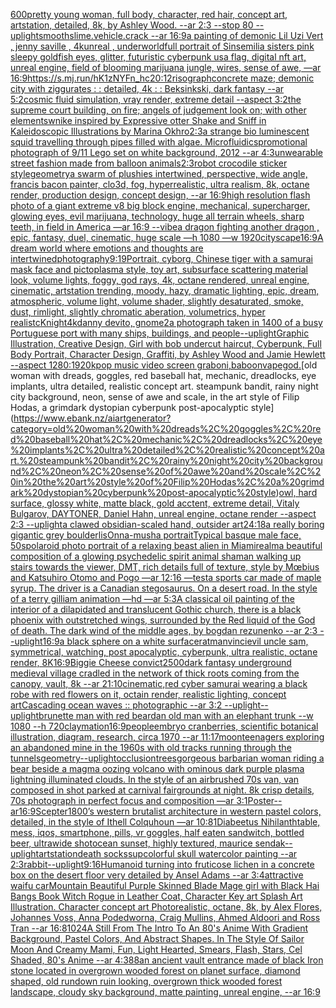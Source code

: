 [600](https://www.ebank.nz/aiartgenerator?category=600)[pretty young woman, full body, character, red hair, concept art, artstation, detailed, 8k, by Ashley Wood. --ar 2:3 --stop 80 --uplight](https://www.ebank.nz/aiartgenerator?category=pretty%20young%20woman%2C%20full%20body%2C%20character%2C%20red%20hair%2C%20concept%20art%2C%20artstation%2C%20detailed%2C%208k%2C%20by%20Ashley%20Wood.%20--ar%202%3A3%20--stop%2080%20--uplight)[smooth](https://www.ebank.nz/aiartgenerator?category=smooth)[slime.vehicle.crack --ar 16:9](https://www.ebank.nz/aiartgenerator?category=slime.vehicle.crack%20--ar%2016%3A9)[a painting of demonic Lil Uzi Vert   , jenny saville , 4kunreal , underworld](https://www.ebank.nz/aiartgenerator?category=a%20painting%20of%20demonic%20Lil%20Uzi%20Vert%20%20%20%2C%20jenny%20saville%20%2C%204kunreal%20%2C%20underworld)[full portrait of Sinsemilia sisters pink sleepy goldfish eyes, glitter, futuristic cyberpunk usa flag, digital nft art, unreal engine, field of blooming marijuana jungle, wires, sense of awe, —ar 16:9](https://www.ebank.nz/aiartgenerator?category=full%20portrait%20of%20Sinsemilia%20sisters%20pink%20sleepy%20goldfish%20eyes%2C%20glitter%2C%20futuristic%20cyberpunk%20usa%20flag%2C%20digital%20nft%20art%2C%20unreal%20engine%2C%20field%20of%20blooming%20marijuana%20jungle%2C%20wires%2C%20sense%20of%20awe%2C%20%E2%80%94ar%2016%3A9)[<https://s.mj.run/hK1zNYFn_hc>](https://www.ebank.nz/aiartgenerator?category=%3Chttps%3A//s.mj.run/hK1zNYFn_hc%3E)[20:12](https://www.ebank.nz/aiartgenerator?category=20%3A12)[risograph](https://www.ebank.nz/aiartgenerator?category=risograph)[concrete maze; demonic city with ziggurates : : detailed, 4k : : Beksinkski, dark fantasy --ar 5:2](https://www.ebank.nz/aiartgenerator?category=concrete%20maze%3B%20demonic%20city%20with%20ziggurates%20%3A%20%3A%20detailed%2C%204k%20%3A%20%3A%20Beksinkski%2C%20dark%20fantasy%20--ar%205%3A2)[cosmic fluid simulation, vray render, extreme detail --aspect 3:2](https://www.ebank.nz/aiartgenerator?category=cosmic%20fluid%20simulation%2C%20vray%20render%2C%20extreme%20detail%20--aspect%203%3A2)[the supreme court building, on fire; angels of judgement look on; with other elementsw](https://www.ebank.nz/aiartgenerator?category=the%20supreme%20court%20building%2C%20on%20fire%3B%20angels%20of%20judgement%20look%20on%3B%20with%20other%20elementsw)[nike inspired by Expressive otter Shake and Sniff in Kaleidoscopic Illustrations by Marina Okhro](https://www.ebank.nz/aiartgenerator?category=nike%20inspired%20by%20Expressive%20otter%20Shake%20and%20Sniff%20in%20Kaleidoscopic%20Illustrations%20by%20Marina%20Okhro)[2:3](https://www.ebank.nz/aiartgenerator?category=2%3A3)[a strange bio luminescent squid travelling through pipes filled with algae. Microfluidics](https://www.ebank.nz/aiartgenerator?category=a%20strange%20bio%20luminescent%20squid%20travelling%20through%20pipes%20filled%20with%20algae.%20Microfluidics)[promotional photograph of 9/11 Lego set on white background, 2012 --ar 4:3](https://www.ebank.nz/aiartgenerator?category=promotional%20photograph%20of%209/11%20Lego%20set%20on%20white%20background%2C%202012%20--ar%204%3A3)[unwearable street fashion made from balloon animals](https://www.ebank.nz/aiartgenerator?category=unwearable%20street%20fashion%20made%20from%20balloon%20animals)[2:3](https://www.ebank.nz/aiartgenerator?category=2%3A3)[robot crocodile sticker style](https://www.ebank.nz/aiartgenerator?category=robot%20crocodile%20sticker%20style)[geometry](https://www.ebank.nz/aiartgenerator?category=geometry)[a swarm of plushies intertwined, perspective, wide angle, francis bacon painter, clo3d, fog, hyperrealistic, ultra realism, 8k, octane render, production design, concept design, --ar 16:9](https://www.ebank.nz/aiartgenerator?category=a%20swarm%20of%20plushies%20intertwined%2C%20perspective%2C%20wide%20angle%2C%20francis%20bacon%20painter%2C%20clo3d%2C%20fog%2C%20hyperrealistic%2C%20ultra%20realism%2C%208k%2C%20octane%20render%2C%20production%20design%2C%20concept%20design%2C%20--ar%2016%3A9)[high resolution flash photo of a giant extreme v8 big block engine, mechanical, supercharger, glowing eyes, evil marijuana, technology, huge all terrain wheels, sharp teeth, in field in America —ar 16:9 --vibe](https://www.ebank.nz/aiartgenerator?category=high%20resolution%20flash%20photo%20of%20a%20giant%20extreme%20v8%20big%20block%20engine%2C%20mechanical%2C%20supercharger%2C%20glowing%20eyes%2C%20evil%20marijuana%2C%20technology%2C%20huge%20all%20terrain%20wheels%2C%20sharp%20teeth%2C%20in%20field%20in%20America%20%E2%80%94ar%2016%3A9%20--vibe)[a dragon fighting another dragon , epic, fantasy, duel, cinematic, huge scale —h 1080 —w 1920](https://www.ebank.nz/aiartgenerator?category=a%20dragon%20fighting%20another%20dragon%20%2C%20epic%2C%20fantasy%2C%20duel%2C%20cinematic%2C%20huge%20scale%20%E2%80%94h%201080%20%E2%80%94w%201920)[cityscape](https://www.ebank.nz/aiartgenerator?category=cityscape)[16:9](https://www.ebank.nz/aiartgenerator?category=16%3A9)[A dream world where emotions and thoughts are intertwined](https://www.ebank.nz/aiartgenerator?category=A%20dream%20world%20where%20emotions%20and%20thoughts%20are%20intertwined)[photography](https://www.ebank.nz/aiartgenerator?category=photography)[9:19](https://www.ebank.nz/aiartgenerator?category=9%3A19)[Portrait, cyborg, Chinese tiger with a samurai mask face and pictoplasma style, toy art, subsurface scattering material look, volume lights, foggy, god rays, 4k, octane rendered, unreal engine, cinematic, artstation trending, moody, hazy, dramatic lighting, epic, dream, atmospheric, volume light, volume shader, slightly desaturated, smoke, dust, rimlight, slightly chromatic aberation, volumetrics, hyper realistc](https://www.ebank.nz/aiartgenerator?category=Portrait%2C%20cyborg%2C%20Chinese%20tiger%20with%20a%20samurai%20mask%20face%20and%20pictoplasma%20style%2C%20toy%20art%2C%20subsurface%20scattering%20material%20look%2C%20volume%20lights%2C%20foggy%2C%20god%20rays%2C%204k%2C%20octane%20rendered%2C%20unreal%20engine%2C%20cinematic%2C%20artstation%20trending%2C%20moody%2C%20hazy%2C%20dramatic%20lighting%2C%20epic%2C%20dream%2C%20atmospheric%2C%20volume%20light%2C%20volume%20shader%2C%20slightly%20desaturated%2C%20smoke%2C%20dust%2C%20rimlight%2C%20slightly%20chromatic%20aberation%2C%20volumetrics%2C%20hyper%20realistc)[Knight](https://www.ebank.nz/aiartgenerator?category=Knight)[4k](https://www.ebank.nz/aiartgenerator?category=4k)[danny devito, gnome](https://www.ebank.nz/aiartgenerator?category=danny%20devito%2C%20gnome)[2](https://www.ebank.nz/aiartgenerator?category=2)[a photograph taken in 1400 of a busy Portuguese port with many ships, buildings, and people](https://www.ebank.nz/aiartgenerator?category=a%20photograph%20taken%20in%201400%20of%20a%20busy%20Portuguese%20port%20with%20many%20ships%2C%20buildings%2C%20and%20people)[--uplight](https://www.ebank.nz/aiartgenerator?category=--uplight)[Graphic Illustration, Creative Design, Girl with bob undercut haircut, Cyberpunk, Full Body Portrait, Character Design, Graffiti, by Ashley Wood and Jamie Hewlett --aspect 1280:1920](https://www.ebank.nz/aiartgenerator?category=Graphic%20Illustration%2C%20Creative%20Design%2C%20Girl%20with%20bob%20undercut%20haircut%2C%20Cyberpunk%2C%20Full%20Body%20Portrait%2C%20Character%20Design%2C%20Graffiti%2C%20by%20Ashley%20Wood%20and%20Jamie%20Hewlett%20--aspect%201280%3A1920)[kpop music video screen grab](https://www.ebank.nz/aiartgenerator?category=kpop%20music%20video%20screen%20grab)[oni,baboon](https://www.ebank.nz/aiartgenerator?category=oni%2Cbaboon)[vapegod.](https://www.ebank.nz/aiartgenerator?category=vapegod.)[old woman with dreads, goggles, red baseball hat, mechanic, dreadlocks, eye implants, ultra detailed, realistic concept art. steampunk bandit, rainy night city background, neon, sense of awe and scale, in the art style of Filip Hodas, a grimdark dystopian cyberpunk post-apocalyptic style](https://www.ebank.nz/aiartgenerator?category=old%20woman%20with%20dreads%2C%20goggles%2C%20red%20baseball%20hat%2C%20mechanic%2C%20dreadlocks%2C%20eye%20implants%2C%20ultra%20detailed%2C%20realistic%20concept%20art.%20steampunk%20bandit%2C%20rainy%20night%20city%20background%2C%20neon%2C%20sense%20of%20awe%20and%20scale%2C%20in%20the%20art%20style%20of%20Filip%20Hodas%2C%20a%20grimdark%20dystopian%20cyberpunk%20post-apocalyptic%20style)[owl, hard surface, glossy white, matte black, gold acctent, extreme detail, Vitaly Bulgarov, DAYTONER, Daniel Hahn, unreal engine, octane render --aspect 2:3 --uplight](https://www.ebank.nz/aiartgenerator?category=owl%2C%20hard%20surface%2C%20glossy%20white%2C%20matte%20black%2C%20gold%20acctent%2C%20extreme%20detail%2C%20Vitaly%20Bulgarov%2C%20DAYTONER%2C%20Daniel%20Hahn%2C%20unreal%20engine%2C%20octane%20render%20--aspect%202%3A3%20--uplight)[a clawed obsidian-scaled hand, outsider art](https://www.ebank.nz/aiartgenerator?category=a%20clawed%20obsidian-scaled%20hand%2C%20outsider%20art)[24:18](https://www.ebank.nz/aiartgenerator?category=24%3A18)[a really boring gigantic grey boulder](https://www.ebank.nz/aiartgenerator?category=a%20really%20boring%20gigantic%20grey%20boulder)[lis](https://www.ebank.nz/aiartgenerator?category=lis)[Onna-musha portrait](https://www.ebank.nz/aiartgenerator?category=Onna-musha%20portrait)[Typical basque male face, 50s](https://www.ebank.nz/aiartgenerator?category=Typical%20basque%20male%20face%2C%2050s)[polaroid photo portrait of a relaxing beast alien in Miami](https://www.ebank.nz/aiartgenerator?category=polaroid%20photo%20portrait%20of%20a%20relaxing%20beast%20alien%20in%20Miami)[realm](https://www.ebank.nz/aiartgenerator?category=realm)[a beautiful composition of a glowing psychedelic spirit animal shaman walking up stairs towards the viewer, DMT,  rich details full of texture, style by Mœbius and Katsuhiro Otomo and Pogo —ar 12:16 —test](https://www.ebank.nz/aiartgenerator?category=a%20beautiful%20composition%20of%20a%20glowing%20psychedelic%20spirit%20animal%20shaman%20walking%20up%20stairs%20towards%20the%20viewer%2C%20DMT%2C%20%20rich%20details%20full%20of%20texture%2C%20style%20by%20M%C5%93bius%20and%20Katsuhiro%20Otomo%20and%20Pogo%20%E2%80%94ar%2012%3A16%20%E2%80%94test)[a sports car made of maple syrup. The driver is a Canadian stegosaurus. On a desert road.  In the style of a terry gilliam animation —hd —ar 5:3](https://www.ebank.nz/aiartgenerator?category=a%20sports%20car%20made%20of%20maple%20syrup.%20The%20driver%20is%20a%20Canadian%20stegosaurus.%20On%20a%20desert%20road.%20%20In%20the%20style%20of%20a%20terry%20gilliam%20animation%20%E2%80%94hd%20%E2%80%94ar%205%3A3)[A classical oil painting of  the interior of a dilapidated and translucent Gothic church, there is a black phoenix with outstretched wings, surrounded by the Red liquid of the God of death. The dark wind of the middle ages, by bogdan rezunenko --ar 2:3 --uplight](https://www.ebank.nz/aiartgenerator?category=A%20classical%20oil%20painting%20of%20%20the%20interior%20of%20a%20dilapidated%20and%20translucent%20Gothic%20church%2C%20there%20is%20a%20black%20phoenix%20with%20outstretched%20wings%2C%20surrounded%20by%20the%20Red%20liquid%20of%20the%20God%20of%20death.%20The%20dark%20wind%20of%20the%20middle%20ages%2C%20by%20bogdan%20rezunenko%20--ar%202%3A3%20--uplight)[16:9](https://www.ebank.nz/aiartgenerator?category=16%3A9)[a black sphere on a white surface](https://www.ebank.nz/aiartgenerator?category=a%20black%20sphere%20on%20a%20white%20surface)[ratman](https://www.ebank.nz/aiartgenerator?category=ratman)[vinci](https://www.ebank.nz/aiartgenerator?category=vinci)[evil uncle sam, symmetrical, watching, post apocalyptic, cyberpunk, ultra realistic, octane render, 8K](https://www.ebank.nz/aiartgenerator?category=evil%20uncle%20sam%2C%20symmetrical%2C%20watching%2C%20post%20apocalyptic%2C%20cyberpunk%2C%20ultra%20realistic%2C%20octane%20render%2C%208K)[16:9](https://www.ebank.nz/aiartgenerator?category=16%3A9)[Biggie Cheese convict](https://www.ebank.nz/aiartgenerator?category=Biggie%20Cheese%20convict)[2500](https://www.ebank.nz/aiartgenerator?category=2500)[dark fantasy underground medieval village cradled in the network of thick roots coming from the canopy, vault, 8k --ar 21:10](https://www.ebank.nz/aiartgenerator?category=dark%20fantasy%20underground%20medieval%20village%20cradled%20in%20the%20network%20of%20thick%20roots%20coming%20from%20the%20canopy%2C%20vault%2C%208k%20--ar%2021%3A10)[cinematic,](https://www.ebank.nz/aiartgenerator?category=cinematic%2C)[red cyber samurai wearing a black robe with red flowers on it, octain render, realistic lighting, concept art](https://www.ebank.nz/aiartgenerator?category=red%20cyber%20samurai%20wearing%20a%20black%20robe%20with%20red%20flowers%20on%20it%2C%20octain%20render%2C%20realistic%20lighting%2C%20concept%20art)[Cascading ocean waves :: photographic --ar 3:2 --uplight](https://www.ebank.nz/aiartgenerator?category=Cascading%20ocean%20waves%20%3A%3A%20photographic%20--ar%203%3A2%20--uplight)[--uplight](https://www.ebank.nz/aiartgenerator?category=--uplight)[brunette man with red beard](https://www.ebank.nz/aiartgenerator?category=brunette%20man%20with%20red%20beard)[an old man with an elephant trunk --w 1080 --h 720](https://www.ebank.nz/aiartgenerator?category=an%20old%20man%20with%20an%20elephant%20trunk%20--w%201080%20--h%20720)[claymation](https://www.ebank.nz/aiartgenerator?category=claymation)[16:9](https://www.ebank.nz/aiartgenerator?category=16%3A9)[people](https://www.ebank.nz/aiartgenerator?category=people)[embryo cranberries, scientific botanical illustration, diagram, research, circa 1970 --ar 11:17](https://www.ebank.nz/aiartgenerator?category=embryo%20cranberries%2C%20scientific%20botanical%20illustration%2C%20diagram%2C%20research%2C%20circa%201970%20--ar%2011%3A17)[moon](https://www.ebank.nz/aiartgenerator?category=moon)[teenagers exploring an abandoned mine  in the 1960s  with old tracks running through the tunnels](https://www.ebank.nz/aiartgenerator?category=teenagers%20exploring%20an%20abandoned%20mine%20%20in%20the%201960s%20%20with%20old%20tracks%20running%20through%20the%20tunnels)[geometry](https://www.ebank.nz/aiartgenerator?category=geometry)[--uplight](https://www.ebank.nz/aiartgenerator?category=--uplight)[occlusion](https://www.ebank.nz/aiartgenerator?category=occlusion)[trees](https://www.ebank.nz/aiartgenerator?category=trees)[gorgeous barbarian woman riding a bear beside a magma oozing volcano with ominous dark purple plasma lightning illuminated clouds. In the style of an airbrushed 70s van, van composed in shot parked at carnival fairgrounds at night. 8k crisp details, 70s photograph in perfect focus and composition —ar 3:1](https://www.ebank.nz/aiartgenerator?category=gorgeous%20barbarian%20woman%20riding%20a%20bear%20beside%20a%20magma%20oozing%20volcano%20with%20ominous%20dark%20purple%20plasma%20lightning%20illuminated%20clouds.%20In%20the%20style%20of%20an%20airbrushed%2070s%20van%2C%20van%20composed%20in%20shot%20parked%20at%20carnival%20fairgrounds%20at%20night.%208k%20crisp%20details%2C%2070s%20photograph%20in%20perfect%20focus%20and%20composition%20%E2%80%94ar%203%3A1)[Poster--ar16:9](https://www.ebank.nz/aiartgenerator?category=Poster--ar16%3A9)[Scepter](https://www.ebank.nz/aiartgenerator?category=Scepter)[1800’s western brutalist architecture in western pastel colors, detailed, in the style of Ithell Colquhoun —ar 10:8](https://www.ebank.nz/aiartgenerator?category=1800%E2%80%99s%20western%20brutalist%20architecture%20in%20western%20pastel%20colors%2C%20detailed%2C%20in%20the%20style%20of%20Ithell%20Colquhoun%20%E2%80%94ar%2010%3A8)[1](https://www.ebank.nz/aiartgenerator?category=1)[Diabeetus Nihilanth](https://www.ebank.nz/aiartgenerator?category=Diabeetus%20Nihilanth)[table, mess, iqos, smartphone, pills, vr goggles, half eaten sandwitch, bottled beer, ultrawide shot](https://www.ebank.nz/aiartgenerator?category=table%2C%20mess%2C%20iqos%2C%20smartphone%2C%20pills%2C%20vr%20goggles%2C%20half%20eaten%20sandwitch%2C%20bottled%20beer%2C%20ultrawide%20shot)[ocean sunset, highly textured, maurice sendak](https://www.ebank.nz/aiartgenerator?category=ocean%20sunset%2C%20highly%20textured%2C%20maurice%20sendak)[--uplight](https://www.ebank.nz/aiartgenerator?category=--uplight)[artstation](https://www.ebank.nz/aiartgenerator?category=artstation)[death socks](https://www.ebank.nz/aiartgenerator?category=death%20socks)[sup](https://www.ebank.nz/aiartgenerator?category=sup)[colorful skull watercolor painting --ar 2:3](https://www.ebank.nz/aiartgenerator?category=colorful%20skull%20watercolor%20painting%20--ar%202%3A3)[rabbit](https://www.ebank.nz/aiartgenerator?category=rabbit)[--uplight](https://www.ebank.nz/aiartgenerator?category=--uplight)[9:16](https://www.ebank.nz/aiartgenerator?category=9%3A16)[Humanoid turning into fruticose lichen in a concrete box on the desert floor very detailed by Ansel Adams --ar 3:4](https://www.ebank.nz/aiartgenerator?category=Humanoid%20turning%20into%20fruticose%20lichen%20in%20a%20concrete%20box%20on%20the%20desert%20floor%20very%20detailed%20by%20Ansel%20Adams%20--ar%203%3A4)[attractive waifu car](https://www.ebank.nz/aiartgenerator?category=attractive%20waifu%20car)[Mountain Beautiful Purple Skinned Blade Mage girl with Black Hai Bangs Book Witch Rogue in Leather Coat, Character Key art Splash Art Illustration. Character concept art Photorealistic, octane, 8k, by Alex Flores, Johannes Voss, Anna Podedworna, Craig Mullins, Ahmed Aldoori and Ross Tran --ar 16:8](https://www.ebank.nz/aiartgenerator?category=Mountain%20Beautiful%20Purple%20Skinned%20Blade%20Mage%20girl%20with%20Black%20Hai%20Bangs%20Book%20Witch%20Rogue%20in%20Leather%20Coat%2C%20Character%20Key%20art%20Splash%20Art%20Illustration.%20Character%20concept%20art%20Photorealistic%2C%20octane%2C%208k%2C%20by%20Alex%20Flores%2C%20Johannes%20Voss%2C%20Anna%20Podedworna%2C%20Craig%20Mullins%2C%20Ahmed%20Aldoori%20and%20Ross%20Tran%20--ar%2016%3A8)[1024](https://www.ebank.nz/aiartgenerator?category=1024)[A Still From The Intro To An 80's Anime With Gradient Background, Pastel Colors, And Abstract Shapes. In The Style Of Sailor Moon And Creamy Mami, Fun, Light Hearted, Smears, Flash, Stars, Cel Shaded, 80's Anime --ar 4:3](https://www.ebank.nz/aiartgenerator?category=A%20Still%20From%20The%20Intro%20To%20An%2080%27s%20Anime%20With%20Gradient%20Background%2C%20Pastel%20Colors%2C%20And%20Abstract%20Shapes.%20In%20The%20Style%20Of%20Sailor%20Moon%20And%20Creamy%20Mami%2C%20Fun%2C%20Light%20Hearted%2C%20Smears%2C%20Flash%2C%20Stars%2C%20Cel%20Shaded%2C%2080%27s%20Anime%20--ar%204%3A3)[88](https://www.ebank.nz/aiartgenerator?category=88)[an ancient vault entrance made of black Iron stone located in overgrown wooded forest on planet surface, diamond shaped, old rundown ruin looking, overgrown thick wooded forest landscape, cloudy sky background, matte painting, unreal engine, --ar 16:9](https://www.ebank.nz/aiartgenerator?category=an%20ancient%20vault%20entrance%20made%20of%20black%20Iron%20stone%20located%20in%20overgrown%20wooded%20forest%20on%20planet%20surface%2C%20diamond%20shaped%2C%20old%20rundown%20ruin%20looking%2C%20overgrown%20thick%20wooded%20forest%20landscape%2C%20cloudy%20sky%20background%2C%20matte%20painting%2C%20unreal%20engine%2C%20--ar%2016%3A9)